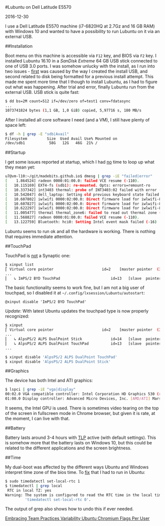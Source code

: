 #Lubuntu on Dell Latitude E5570

2016-12-30

<!--- tags: linux -->

I use a Dell Latitude E5570 machine (i7-6820HQ at 2.7Gz and 16 GB RAM) with Windows 10 and wanted to have a possibility to run Lubuntu on it via an external USB. 

##Installation

Boot menu on this machine is accessible via `F12` key, and BIOS via `F2` key. I installed Lubuntu 16.10 in a *SanDisk Extreme* 64 GB USB stick connected to one of USB 3.0 ports. I was somehow unlucky with the install, as I run into two issues - [first](http://askubuntu.com/questions/689595/bootloader-install-failed) was caused by the way I created the install USB, and second related to disk being formatted for a previous install attempt. This made me spent more time that I though to install Lubuntu, as I had to figure out what was happening. After trial and error, finally Lubuntu run from the external USB. USB stick is quite fast:

```bash
$ dd bs=2M count=512 if=/dev/zero of=test1 conv=fdatasync
...
1073741824 bytes (1,1 GB, 1,0 GiB) copied, 5,97716 s, 180 MB/s
```

After I installed all core software I need (and a VM), I still have plenty of space left:

```bash
$ df -h | grep -E "sdb|Avail"
Filesystem         Size  Used Avail Use% Mounted on
/dev/sdb1           58G   12G   46G  21% /
```

##Startup

I get some issues reported at startup, which I had [no](https://bugzilla.kernel.org/show_bug.cgi?id=107381) time to loop up what they mean yet:

```bash
u7@vm-l10:~/git/madebits.github.io$ dmesg | grep -iE "failed|error"
[    1.864524] radeon 0000:01:00.0: failed VCE resume (-110).
[   10.115169] EXT4-fs (sdb1): re-mounted. Opts: errors=remount-ro
[   10.337342] int3403 thermal: probe of INT3403:02 failed with error -22
[   10.542047] dell_laptop: Setting old previous keyboard state failed
[   10.607802] iwlwifi 0000:02:00.0: Direct firmware load for iwlwifi-8000C-24.ucode failed with error -2
[   10.607827] iwlwifi 0000:02:00.0: Direct firmware load for iwlwifi-8000C-23.ucode failed with error -2
[   10.622297] iwlwifi 0000:02:00.0: Direct firmware load for iwlwifi-8000C-22.ucode failed with error -2
[   11.005477] thermal thermal_zone6: failed to read out thermal zone (-5)
[   11.568827] radeon 0000:01:00.0: failed VCE resume (-110).
[   13.122759] Bluetooth: hci0: Setting Intel event mask failed (-16)
```

Lubuntu seems to run ok and all the hardware is working. There is nothing that requires immediate attention.

##TouchPad

TouchPad is [not](https://bugzilla.kernel.org/show_bug.cgi?id=121281) a Synaptic one:

```bash
$ xinput list
⎡ Virtual core pointer                      id=2    [master pointer  (3)]
...
⎜   ↳ ImPS/2 BYD TouchPad                       id=13   [slave  pointer  (2)]
```

The basic functionality seems to work fine, but I am not a big user of touchpad, so I disabled it at `~/.config/lxsession/Lubuntu/autostart`:

```
@xinput disable 'ImPS/2 BYD TouchPad'
```

*Update*: With latest Ubuntu updates the touchpad type is now properly recognized:

```bash
$ xinput
⎡ Virtual core pointer                      id=2    [master pointer  (3)]
...
⎜   ↳ AlpsPS/2 ALPS DualPoint Stick             id=14   [slave  pointer  (2)]
⎜   ↳ AlpsPS/2 ALPS DualPoint TouchPad          id=13   [slave  pointer  (2)]
...

$ xinput disable 'AlpsPS/2 ALPS DualPoint TouchPad'
$ xinput disable 'AlpsPS/2 ALPS DualPoint Stick'
```

##Graphics

The device has both Intel and ATI graphics:

```bash
$ lspci | grep -iE "vga|display"
00:02.0 VGA compatible controller: Intel Corporation HD Graphics 530 (rev 06)
01:00.0 Display controller: Advanced Micro Devices, Inc. [AMD/ATI] Mars [Radeon HD 8670A/8670M/8750M] (rev 81)
```

It seems, the Intel GPU is used. There is sometimes video tearing on the top of the screen in fullscreen mode in Chrome browser, but given it is rate, at the moment, I can live with that.

##Battery

Battery lasts around 3-4 hours with [TLP](http://linrunner.de/en/tlp/docs/tlp-linux-advanced-power-management.html) active (with default settings). This is somehow more that the battery lasts on Windows 10, but this could be related to the different applications and the screen brightness.

##Time

My dual-boot was affected by the different ways Ubuntu and Windows interpret time zone of the bios time. To [fix](http://askubuntu.com/questions/169376/clock-time-is-off-on-dual-boot) that I had to run in Ubuntu:

```bash
$ sudo timedatectl set-local-rtc 1
$ timedatectl | grep local
 RTC in local TZ: yes
Warning: The system is configured to read the RTC time in the local time zone.
         'timedatectl set-local-rtc 0'.
```

The output of grep also shows how to undo this if ever needed.

<ins class='nfooter'><a rel='prev' id='fprev' href='#blog/2017/2017-01-19-Embracing-Team-Practices-Variability.md'>Embracing Team Practices Variability</a> <a rel='next' id='fnext' href='#blog/2016/2016-12-24-Ubuntu-Chromium-Flags-Per-User.md'>Ubuntu Chromium Flags Per User</a></ins>
